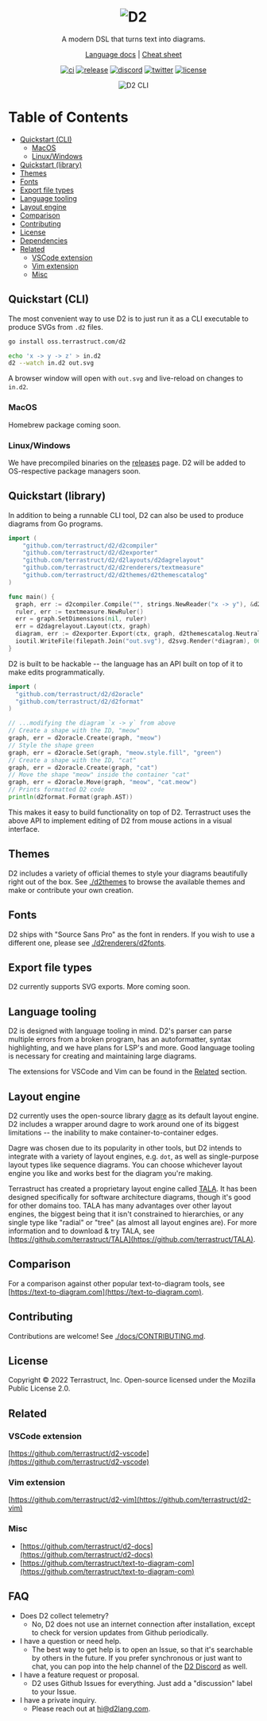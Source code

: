 <div align="center">
  <h1>
    <img src="./docs/assets/logo.svg" alt="D2" />
  </h1>
  <p>A modern DSL that turns text into diagrams.</p>

[Language docs](https://d2lang.com) | [Cheat sheet](./docs/assets/cheat_sheet.pdf)

[![ci](https://github.com/terrastruct/d2/actions/workflows/ci.yml/badge.svg)](https://github.com/terrastruct/d2/actions/workflows/ci.yml)
[![release](https://img.shields.io/github/v/release/terrastruct/d2)](https://github.com/terrastruct/d2/releases)
[![discord](https://img.shields.io/discord/1039184639652265985?label=discord)](https://discord.gg/NF6X8K4eDq)
[![twitter](https://img.shields.io/twitter/follow/terrastruct?style=social)](https://twitter.com/terrastruct)
[![license](https://img.shields.io/github/license/terrastruct/d2?color=9cf)](./LICENSE.txt)

<img src="./docs/assets/cli.gif" alt="D2 CLI" />

</div>

# Table of Contents

<!-- toc -->

- [Quickstart (CLI)](#quickstart-cli)
  * [MacOS](#macos)
  * [Linux/Windows](#linuxwindows)
- [Quickstart (library)](#quickstart-library)
- [Themes](#themes)
- [Fonts](#fonts)
- [Export file types](#export-file-types)
- [Language tooling](#language-tooling)
- [Layout engine](#layout-engine)
- [Comparison](#comparison)
- [Contributing](#contributing)
- [License](#license)
- [Dependencies](#dependencies)
- [Related](#related)
  * [VSCode extension](#vscode-extension)
  * [Vim extension](#vim-extension)
  * [Misc](#misc)

<!-- tocstop -->

## Quickstart (CLI)

The most convenient way to use D2 is to just run it as a CLI executable to
produce SVGs from `.d2` files.

```sh
go install oss.terrastruct.com/d2

echo 'x -> y -> z' > in.d2
d2 --watch in.d2 out.svg
```

A browser window will open with `out.svg` and live-reload on changes to `in.d2`.

### MacOS

Homebrew package coming soon.

### Linux/Windows

We have precompiled binaries on the [releases](https://github.com/terrastruct/d2/releases)
page. D2 will be added to OS-respective package managers soon.


## Quickstart (library)

In addition to being a runnable CLI tool, D2 can also be used to produce diagrams from
Go programs.

```go
import (
	"github.com/terrastruct/d2/d2compiler"
	"github.com/terrastruct/d2/d2exporter"
	"github.com/terrastruct/d2/d2layouts/d2dagrelayout"
	"github.com/terrastruct/d2/d2renderers/textmeasure"
	"github.com/terrastruct/d2/d2themes/d2themescatalog"
)

func main() {
  graph, err := d2compiler.Compile("", strings.NewReader("x -> y"), &d2compiler.CompileOptions{ UTF16: true })
  ruler, err := textmeasure.NewRuler()
  err = graph.SetDimensions(nil, ruler)
  err = d2dagrelayout.Layout(ctx, graph)
  diagram, err := d2exporter.Export(ctx, graph, d2themescatalog.NeutralDefault)
  ioutil.WriteFile(filepath.Join("out.svg"), d2svg.Render(*diagram), 0600)
}
```

D2 is built to be hackable -- the language has an API built on top of it to make edits
programmatically.

```go
import (
  "github.com/terrastruct/d2/d2oracle"
  "github.com/terrastruct/d2/d2format"
)

// ...modifying the diagram `x -> y` from above
// Create a shape with the ID, "meow"
graph, err = d2oracle.Create(graph, "meow")
// Style the shape green
graph, err = d2oracle.Set(graph, "meow.style.fill", "green")
// Create a shape with the ID, "cat"
graph, err = d2oracle.Create(graph, "cat")
// Move the shape "meow" inside the container "cat"
graph, err = d2oracle.Move(graph, "meow", "cat.meow")
// Prints formatted D2 code
println(d2format.Format(graph.AST))
```

This makes it easy to build functionality on top of D2. Terrastruct uses the above API to
implement editing of D2 from mouse actions in a visual interface.

## Themes

D2 includes a variety of official themes to style your diagrams beautifully right out of
the box. See [./d2themes](./d2themes) to browse the available themes and make or
contribute your own creation.

## Fonts

D2 ships with "Source Sans Pro" as the font in renders. If you wish to use a different
one, please see [./d2renderers/d2fonts](./d2renderers/d2fonts).

## Export file types

D2 currently supports SVG exports. More coming soon.

## Language tooling

D2 is designed with language tooling in mind. D2's parser can parse multiple errors from a
broken program, has an autoformatter, syntax highlighting, and we have plans for LSP's and
more. Good language tooling is necessary for creating and maintaining large diagrams.

The extensions for VSCode and Vim can be found in the [Related](#related) section.

## Layout engine

D2 currently uses the open-source library [dagre](https://github.com/dagrejs/dagre) as its
default layout engine. D2 includes a wrapper around dagre to work around one of its
biggest limitations -- the inability to make container-to-container edges.

Dagre was chosen due to its popularity in other tools, but D2 intends to integrate with a
variety of layout engines, e.g. `dot`, as well as single-purpose layout types like
sequence diagrams. You can choose whichever layout engine you like and works best for the
diagram you're making.

Terrastruct has created a proprietary layout engine called
[TALA](https://terrastruct.com/tala). It has been designed specifically for software
architecture diagrams, though it's good for other domains too. TALA has many advantages
over other layout engines, the biggest being that it isn't constrained to hierarchies, or
any single type like "radial" or "tree" (as almost all layout engines are). For more
information and to download & try TALA, see
[https://github.com/terrastruct/TALA](https://github.com/terrastruct/TALA).

## Comparison

For a comparison against other popular text-to-diagram tools, see
[https://text-to-diagram.com](https://text-to-diagram.com).

## Contributing

Contributions are welcome! See [./docs/CONTRIBUTING.md](./docs/CONTRIBUTING.md).

## License

Copyright © 2022 Terrastruct, Inc. Open-source licensed under the Mozilla Public License
2.0.

## Related

### VSCode extension

[https://github.com/terrastruct/d2-vscode](https://github.com/terrastruct/d2-vscode)

### Vim extension

[https://github.com/terrastruct/d2-vim](https://github.com/terrastruct/d2-vim)

### Misc

- [https://github.com/terrastruct/d2-docs](https://github.com/terrastruct/d2-docs)
- [https://github.com/terrastruct/text-to-diagram-com](https://github.com/terrastruct/text-to-diagram-com)

## FAQ

- Does D2 collect telemetry?
  - No, D2 does not use an internet connection after installation, except to check for
    version updates from Github periodically.
- I have a question or need help.
  - The best way to get help is to open an Issue, so that it's searchable by others in the
    future. If you prefer synchronous or just want to chat, you can pop into the help
    channel of the [D2 Discord](https://discord.gg/NF6X8K4eDq) as well.
- I have a feature request or proposal.
  - D2 uses Github Issues for everything. Just add a "discussion" label to your Issue.
- I have a private inquiry.
  - Please reach out at [hi@d2lang.com](hi@d2lang.com).
